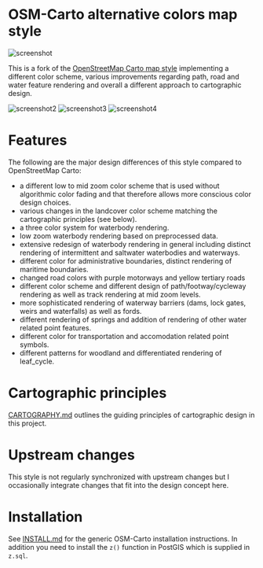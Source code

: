 # OSM-Carto alternative colors map style

![screenshot](https://raw.github.com/imagico/osm-carto-alternative-colors/master/preview.png)

This is a fork of the [OpenStreetMap Carto map style](https://github.com/gravitystorm/openstreetmap-carto/)
implementing a different color scheme, various improvements regarding path, road and water feature rendering
and overall a different approach to cartographic design.

![screenshot2](https://raw.github.com/imagico/osm-carto-alternative-colors/master/preview2.png)
![screenshot3](https://raw.github.com/imagico/osm-carto-alternative-colors/master/preview3.png)
![screenshot4](https://raw.github.com/imagico/osm-carto-alternative-colors/master/preview4.png)

# Features

The following are the major design differences of this style compared to OpenStreetMap Carto:

* a different low to mid zoom color scheme that is used without algorithmic color fading and that therefore
allows more conscious color design choices.
* various changes in the landcover color scheme matching the cartographic principles (see below).
* a three color system for waterbody rendering.
* low zoom waterbody rendering based on preprocessed data.
* extensive redesign of waterbody rendering in general including distinct rendering of intermittent and 
saltwater waterbodies and waterways.
* different color for administrative boundaries, distinct rendering of maritime boundaries.
* changed road colors with purple motorways and yellow tertiary roads
* different color scheme and different design of path/footway/cycleway rendering as well as track rendering 
at mid zoom levels.
* more sophisticated rendering of waterway barriers (dams, lock gates, weirs and waterfalls) as well as fords.
* different rendering of springs and addition of rendering of other water related point features.
* different color for transportation and accomodation related point symbols.
* different patterns for woodland and differentiated rendering of leaf_cycle.

# Cartographic principles

[CARTOGRAPHY.md](CARTOGRAPHY.md) outlines the guiding principles of cartographic design in this project.

# Upstream changes

This style is not regularly synchronized with upstream changes but I occasionally integrate changes that
fit into the design concept here.

# Installation

See [INSTALL.md](INSTALL.md) for the generic OSM-Carto installation instructions.  In addition you need to 
install the `z()` function in PostGIS which is supplied in `z.sql`.
